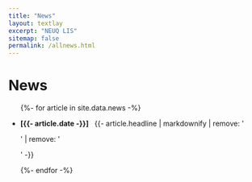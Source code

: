 ```yaml
---
title: "News"
layout: textlay
excerpt: "NEUQ LIS"
sitemap: false
permalink: /allnews.html
---
```


# News

<ul>
{%- for article in site.data.news -%}
<li>
<p><b>[{{- article.date -}}]</b> &nbsp; {{- article.headline | markdownify | remove: '<p>' | remove: '</p>' -}}</p>
</li>
{%- endfor -%}
</ul>

<br>